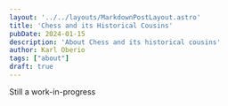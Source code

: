 ```yaml
---
layout: '../../layouts/MarkdownPostLayout.astro'
title: 'Chess and its Historical Cousins'
pubDate: 2024-01-15
description: 'About Chess and its historical cousins'
author: Karl Oberio
tags: ["about"]
draft: true
---
```


Still a work-in-progress
